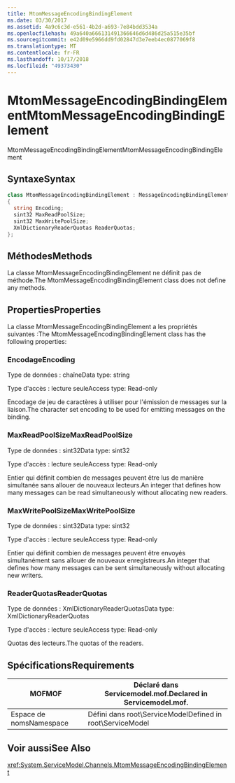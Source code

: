 ```yaml
---
title: MtomMessageEncodingBindingElement
ms.date: 03/30/2017
ms.assetid: 4a9c6c3d-e561-4b2d-a693-7e84bdd3534a
ms.openlocfilehash: 49a640a666131491366646d6d486d25a515e35bf
ms.sourcegitcommit: e42d09e5966dd9fd02847d3e7eeb4ec0877069f8
ms.translationtype: MT
ms.contentlocale: fr-FR
ms.lasthandoff: 10/17/2018
ms.locfileid: "49373430"
---
```

# <a name="mtommessageencodingbindingelement"></a><span data-ttu-id="5396b-102">MtomMessageEncodingBindingElement</span><span class="sxs-lookup"><span data-stu-id="5396b-102">MtomMessageEncodingBindingElement</span></span>
<span data-ttu-id="5396b-103">MtomMessageEncodingBindingElement</span><span class="sxs-lookup"><span data-stu-id="5396b-103">MtomMessageEncodingBindingElement</span></span>  
  
## <a name="syntax"></a><span data-ttu-id="5396b-104">Syntaxe</span><span class="sxs-lookup"><span data-stu-id="5396b-104">Syntax</span></span>  
  
```csharp
class MtomMessageEncodingBindingElement : MessageEncodingBindingElement  
{  
  string Encoding;  
  sint32 MaxReadPoolSize;  
  sint32 MaxWritePoolSize;  
  XmlDictionaryReaderQuotas ReaderQuotas;  
};  
```  
  
## <a name="methods"></a><span data-ttu-id="5396b-105">Méthodes</span><span class="sxs-lookup"><span data-stu-id="5396b-105">Methods</span></span>  
 <span data-ttu-id="5396b-106">La classe MtomMessageEncodingBindingElement ne définit pas de méthode.</span><span class="sxs-lookup"><span data-stu-id="5396b-106">The MtomMessageEncodingBindingElement class does not define any methods.</span></span>  
  
## <a name="properties"></a><span data-ttu-id="5396b-107">Properties</span><span class="sxs-lookup"><span data-stu-id="5396b-107">Properties</span></span>  
 <span data-ttu-id="5396b-108">La classe MtomMessageEncodingBindingElement a les propriétés suivantes :</span><span class="sxs-lookup"><span data-stu-id="5396b-108">The MtomMessageEncodingBindingElement class has the following properties:</span></span>  
  
### <a name="encoding"></a><span data-ttu-id="5396b-109">Encodage</span><span class="sxs-lookup"><span data-stu-id="5396b-109">Encoding</span></span>  
 <span data-ttu-id="5396b-110">Type de données : chaîne</span><span class="sxs-lookup"><span data-stu-id="5396b-110">Data type: string</span></span>  
  
 <span data-ttu-id="5396b-111">Type d'accès : lecture seule</span><span class="sxs-lookup"><span data-stu-id="5396b-111">Access type: Read-only</span></span>  
  
 <span data-ttu-id="5396b-112">Encodage de jeu de caractères à utiliser pour l'émission de messages sur la liaison.</span><span class="sxs-lookup"><span data-stu-id="5396b-112">The character set encoding to be used for emitting messages on the binding.</span></span>  
  
### <a name="maxreadpoolsize"></a><span data-ttu-id="5396b-113">MaxReadPoolSize</span><span class="sxs-lookup"><span data-stu-id="5396b-113">MaxReadPoolSize</span></span>  
 <span data-ttu-id="5396b-114">Type de données : sint32</span><span class="sxs-lookup"><span data-stu-id="5396b-114">Data type: sint32</span></span>  
  
 <span data-ttu-id="5396b-115">Type d'accès : lecture seule</span><span class="sxs-lookup"><span data-stu-id="5396b-115">Access type: Read-only</span></span>  
  
 <span data-ttu-id="5396b-116">Entier qui définit combien de messages peuvent être lus de manière simultanée sans allouer de nouveaux lecteurs.</span><span class="sxs-lookup"><span data-stu-id="5396b-116">An integer that defines how many messages can be read simultaneously without allocating new readers.</span></span>  
  
### <a name="maxwritepoolsize"></a><span data-ttu-id="5396b-117">MaxWritePoolSize</span><span class="sxs-lookup"><span data-stu-id="5396b-117">MaxWritePoolSize</span></span>  
 <span data-ttu-id="5396b-118">Type de données : sint32</span><span class="sxs-lookup"><span data-stu-id="5396b-118">Data type: sint32</span></span>  
  
 <span data-ttu-id="5396b-119">Type d'accès : lecture seule</span><span class="sxs-lookup"><span data-stu-id="5396b-119">Access type: Read-only</span></span>  
  
 <span data-ttu-id="5396b-120">Entier qui définit combien de messages peuvent être envoyés simultanément sans allouer de nouveaux enregistreurs.</span><span class="sxs-lookup"><span data-stu-id="5396b-120">An integer that defines how many messages can be sent simultaneously without allocating new writers.</span></span>  
  
### <a name="readerquotas"></a><span data-ttu-id="5396b-121">ReaderQuotas</span><span class="sxs-lookup"><span data-stu-id="5396b-121">ReaderQuotas</span></span>  
 <span data-ttu-id="5396b-122">Type de données : XmlDictionaryReaderQuotas</span><span class="sxs-lookup"><span data-stu-id="5396b-122">Data type: XmlDictionaryReaderQuotas</span></span>  
  
 <span data-ttu-id="5396b-123">Type d'accès : lecture seule</span><span class="sxs-lookup"><span data-stu-id="5396b-123">Access type: Read-only</span></span>  
  
 <span data-ttu-id="5396b-124">Quotas des lecteurs.</span><span class="sxs-lookup"><span data-stu-id="5396b-124">The quotas of the readers.</span></span>  
  
## <a name="requirements"></a><span data-ttu-id="5396b-125">Spécifications</span><span class="sxs-lookup"><span data-stu-id="5396b-125">Requirements</span></span>  
  
|<span data-ttu-id="5396b-126">MOF</span><span class="sxs-lookup"><span data-stu-id="5396b-126">MOF</span></span>|<span data-ttu-id="5396b-127">Déclaré dans Servicemodel.mof.</span><span class="sxs-lookup"><span data-stu-id="5396b-127">Declared in Servicemodel.mof.</span></span>|  
|---------|-----------------------------------|  
|<span data-ttu-id="5396b-128">Espace de noms</span><span class="sxs-lookup"><span data-stu-id="5396b-128">Namespace</span></span>|<span data-ttu-id="5396b-129">Défini dans root\ServiceModel</span><span class="sxs-lookup"><span data-stu-id="5396b-129">Defined in root\ServiceModel</span></span>|  
  
## <a name="see-also"></a><span data-ttu-id="5396b-130">Voir aussi</span><span class="sxs-lookup"><span data-stu-id="5396b-130">See Also</span></span>  
 <xref:System.ServiceModel.Channels.MtomMessageEncodingBindingElement>
